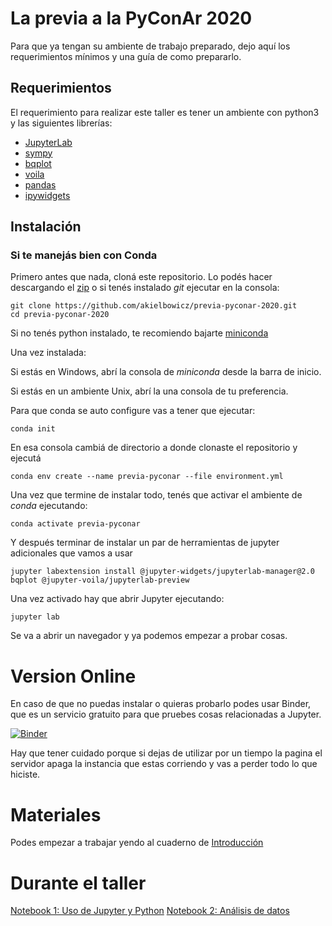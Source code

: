 # La previa a la PyConAr 2020


Para que ya tengan su ambiente de trabajo preparado, dejo aquí los requerimientos mínimos y una guía de como prepararlo.

## Requerimientos

El requerimiento para realizar este taller es tener un ambiente con python3 y las siguientes librerías:

 - [JupyterLab]()
 - [sympy](https://docs.sympy.org/latest/tutorial/preliminaries.html)
 - [bqplot](https://github.com/bqplot/bqplot#usage)
 - [voila](https://github.com/voila-dashboards/voila#the-voil%C3%A0-gallery)
 - [pandas](http://pandas.pydata.org/docs/getting_started/index.html#intro-to-pandas)
 - [ipywidgets](https://github.com/jupyter-widgets/ipywidgets#ipywidgets-interactive-html-widgets)

## Instalación

### Si te manejás bien con Conda 

Primero antes que nada, cloná este repositorio. Lo podés hacer descargando el [zip](https://github.com/akielbowicz/pyconar-2019-jupyter-tarea/archive/master.zip) o si tenés instalado _git_ ejecutar en la consola:

```
git clone https://github.com/akielbowicz/previa-pyconar-2020.git
cd previa-pyconar-2020
```

Si no tenés python instalado, te recomiendo bajarte [miniconda](https://conda.io/miniconda.html)

Una vez instalada:

Si estás en Windows, abrí la consola de *miniconda* desde la barra de inicio.

Si estás en un ambiente Unix, abrí la una consola de tu preferencia.

Para que conda se auto configure vas a tener que ejecutar:

```
conda init
```
 
En esa consola cambiá de directorio a donde clonaste el repositorio y ejecutá
 
```
conda env create --name previa-pyconar --file environment.yml
```

Una vez que termine de instalar todo, tenés que activar el ambiente de *conda* ejecutando:

```
conda activate previa-pyconar
```

Y después terminar de instalar un par de herramientas de jupyter adicionales que vamos a usar 

```
jupyter labextension install @jupyter-widgets/jupyterlab-manager@2.0 bqplot @jupyter-voila/jupyterlab-preview
```

Una vez activado hay que abrir Jupyter ejecutando:

```
jupyter lab
```

Se va a abrir un navegador y ya podemos empezar a probar cosas.

# Version Online

En caso de que no puedas instalar o quieras probarlo podes usar Binder, que es un servicio gratuito para que pruebes cosas relacionadas a Jupyter.

[![Binder](https://mybinder.org/badge_logo.svg)](https://mybinder.org/v2/gh/akielbowicz/previa-pyconar-2020.git/HEAD?urlpath=lab)

Hay que tener cuidado porque si dejas de utilizar por un tiempo la pagina el servidor apaga la instancia que estas corriendo y vas a perder todo lo que hiciste.

# Materiales

Podes empezar a trabajar yendo al cuaderno de [Introducción](./notebooks/00_Intro.ipynb)

# Durante el taller
[Notebook 1: Uso de Jupyter y Python](https://nbviewer.jupyter.org/github/akielbowicz/previa-pyconar-2020/blob/charla/notebooks/01_uso_de_jupyter.ipynb?flush_cache=True)
[Notebook 2: Análisis de datos](https://nbviewer.jupyter.org/github/akielbowicz/previa-pyconar-2020/blob/charla/notebooks/02_analisis_de_datos.ipynb?flush_cache=True)